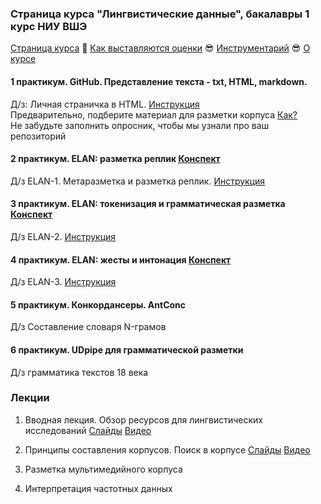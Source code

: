 ### Страница курса "Лингвистические данные", бакалавры 1 курс НИУ ВШЭ

<a href="https://olesar.github.io/lingdata">Страница курса</a> &#129303; [Как выставляются оценки](about-grades.md) &#128526; [Инструментарий](about-tools.md) &#128526; [О курсе](about.md)   

#### 1 практикум. GitHub. Представление текста - txt, HTML, markdown. 

Д/з: Личная страничка в HTML. [Инструкция](hw1-html.md)  
Предварительно, подберите материал для разметки корпуса [Как?](livecorpus-intro.md)  
Не забудьте заполнить опросник, чтобы мы узнали про ваш репозиторий

#### 2 практикум. ELAN: разметка реплик  [Конспект](practicum-elan.md)
Д/з ELAN-1. Метаразметка и разметка реплик. [Инструкция](hw2-metadata-transcripts.md)  

#### 3 практикум. ELAN: токенизация и грамматическая разметка  [Конспект](practicum-elan-textgrid.md)
Д/з ELAN-2. [Инструкция](hw3-elan-tokens.md)  

#### 4 практикум. ELAN: жесты и интонация   [Конспект]()
Д/з ELAN-3. [Инструкция](hw4-elan-gestures.md)  

#### 5 практикум. Конкордансеры. AntConc
Д/з Cоставление словаря N-грамов  

#### 6 практикум. UDpipe для грамматической разметки
Д/з грамматика текстов 18 века   


### Лекции

1. Вводная лекция. Обзор ресурсов для лингвистических исследований   [Слайды](1LingResources.pdf) [Видео](https://disk.yandex.ru/d/lqBUGbEU9X2wZg)  

2. Принципы составления корпусов. Поиск в корпусе [Слайды](2Corpora.pdf) [Видео](https://disk.yandex.ru/d/lqBUGbEU9X2wZg)  

3. Разметка мультимедийного корпуса  

4. Интерпретация частотных данных    
